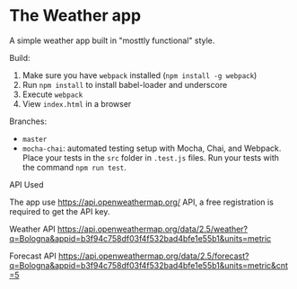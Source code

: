 # The Weather app

A simple weather app built in "mosttly functional" style.

Build:

1. Make sure you have `webpack` installed (`npm install -g webpack`)
2. Run `npm install` to install babel-loader and underscore
3. Execute `webpack`
4. View `index.html` in a browser

Branches:

- `master`
- `mocha-chai`: automated testing setup with Mocha, Chai, and Webpack. Place your tests in the `src` folder in `.test.js` files. Run your tests with the command `npm run test`. 



API Used

The app use https://api.openweathermap.org/ API, a free registration is required to get the API key.

Weather API
https://api.openweathermap.org/data/2.5/weather?q=Bologna&appid=b3f94c758df03f4f532bad4bfe1e55b1&units=metric

Forecast API
https://api.openweathermap.org/data/2.5/forecast?q=Bologna&appid=b3f94c758df03f4f532bad4bfe1e55b1&units=metric&cnt=5
